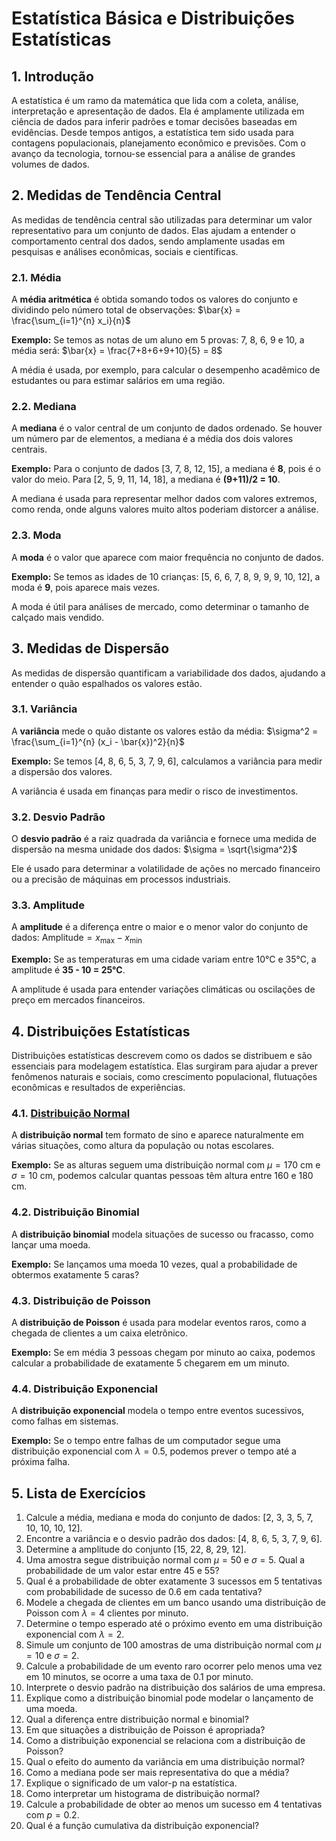 # Estatística Básica e Distribuições Estatísticas

## 1. Introdução
A estatística é um ramo da matemática que lida com a coleta, análise, interpretação e apresentação de dados. 
Ela é amplamente utilizada em ciência de dados para inferir padrões e tomar decisões baseadas em evidências. 
Desde tempos antigos, a estatística tem sido usada para contagens populacionais, planejamento econômico e previsões. Com o avanço da tecnologia, tornou-se essencial para a análise de grandes volumes de dados.

## 2. Medidas de Tendência Central
As medidas de tendência central são utilizadas para determinar um valor representativo para um conjunto de dados. Elas ajudam a entender o comportamento central dos dados, sendo amplamente usadas em pesquisas e análises econômicas, sociais e científicas.

### 2.1. Média
A **média aritmética** é obtida somando todos os valores do conjunto e dividindo pelo número total de observações:
$\bar{x} = \frac{\sum_{i=1}^{n} x_i}{n}$

**Exemplo:**
Se temos as notas de um aluno em 5 provas: 7, 8, 6, 9 e 10, a média será:
$\bar{x} = \frac{7+8+6+9+10}{5} = 8$

A média é usada, por exemplo, para calcular o desempenho acadêmico de estudantes ou para estimar salários em uma região.

### 2.2. Mediana
A **mediana** é o valor central de um conjunto de dados ordenado. Se houver um número par de elementos, a mediana é a média dos dois valores centrais.

**Exemplo:**
Para o conjunto de dados [3, 7, 8, 12, 15], a mediana é **8**, pois é o valor do meio. Para [2, 5, 9, 11, 14, 18], a mediana é **(9+11)/2 = 10**.

A mediana é usada para representar melhor dados com valores extremos, como renda, onde alguns valores muito altos poderiam distorcer a análise.

### 2.3. Moda
A **moda** é o valor que aparece com maior frequência no conjunto de dados.

**Exemplo:**
Se temos as idades de 10 crianças: [5, 6, 6, 7, 8, 9, 9, 9, 10, 12], a moda é **9**, pois aparece mais vezes.

A moda é útil para análises de mercado, como determinar o tamanho de calçado mais vendido.

## 3. Medidas de Dispersão
As medidas de dispersão quantificam a variabilidade dos dados, ajudando a entender o quão espalhados os valores estão.

### 3.1. Variância
A **variância** mede o quão distante os valores estão da média:
$\sigma^2 = \frac{\sum_{i=1}^{n} (x_i - \bar{x})^2}{n}$

**Exemplo:**
Se temos [4, 8, 6, 5, 3, 7, 9, 6], calculamos a variância para medir a dispersão dos valores.

A variância é usada em finanças para medir o risco de investimentos.

### 3.2. Desvio Padrão
O **desvio padrão** é a raiz quadrada da variância e fornece uma medida de dispersão na mesma unidade dos dados:
$\sigma = \sqrt{\sigma^2}$

Ele é usado para determinar a volatilidade de ações no mercado financeiro ou a precisão de máquinas em processos industriais.

### 3.3. Amplitude
A **amplitude** é a diferença entre o maior e o menor valor do conjunto de dados:
$\text{Amplitude} = x_{\text{max}} - x_{\text{min}}$

**Exemplo:**
Se as temperaturas em uma cidade variam entre 10°C e 35°C, a amplitude é **35 - 10 = 25°C**.

A amplitude é usada para entender variações climáticas ou oscilações de preço em mercados financeiros.

## 4. Distribuições Estatísticas
Distribuições estatísticas descrevem como os dados se distribuem e são essenciais para modelagem estatística. Elas surgiram para ajudar a prever fenômenos naturais e sociais, como crescimento populacional, flutuações econômicas e resultados de experiências.

### 4.1. [Distribuição Normal](./Topico3%20-%20Normal.md)
A **distribuição normal** tem formato de sino e aparece naturalmente em várias situações, como altura da população ou notas escolares.

**Exemplo:**
Se as alturas seguem uma distribuição normal com $\mu = 170$ cm e $\sigma = 10$ cm, podemos calcular quantas pessoas têm altura entre 160 e 180 cm.

### 4.2. Distribuição Binomial
A **distribuição binomial** modela situações de sucesso ou fracasso, como lançar uma moeda.

**Exemplo:**
Se lançamos uma moeda 10 vezes, qual a probabilidade de obtermos exatamente 5 caras?

### 4.3. Distribuição de Poisson
A **distribuição de Poisson** é usada para modelar eventos raros, como a chegada de clientes a um caixa eletrônico.

**Exemplo:**
Se em média 3 pessoas chegam por minuto ao caixa, podemos calcular a probabilidade de exatamente 5 chegarem em um minuto.

### 4.4. Distribuição Exponencial
A **distribuição exponencial** modela o tempo entre eventos sucessivos, como falhas em sistemas.

**Exemplo:**
Se o tempo entre falhas de um computador segue uma distribuição exponencial com $\lambda = 0.5$, podemos prever o tempo até a próxima falha.



## 5. Lista de Exercícios

1. Calcule a média, mediana e moda do conjunto de dados: [2, 3, 3, 5, 7, 10, 10, 10, 12].
2. Encontre a variância e o desvio padrão dos dados: [4, 8, 6, 5, 3, 7, 9, 6].
3. Determine a amplitude do conjunto [15, 22, 8, 29, 12].
4. Uma amostra segue distribuição normal com $\mu = 50$ e $\sigma = 5$. Qual a probabilidade de um valor estar entre 45 e 55?
5. Qual é a probabilidade de obter exatamente 3 sucessos em 5 tentativas com probabilidade de sucesso de 0.6 em cada tentativa?
6. Modele a chegada de clientes em um banco usando uma distribuição de Poisson com $\lambda = 4$ clientes por minuto.
7. Determine o tempo esperado até o próximo evento em uma distribuição exponencial com $\lambda = 2$.
8. Simule um conjunto de 100 amostras de uma distribuição normal com $\mu = 10$ e $\sigma = 2$.
9. Calcule a probabilidade de um evento raro ocorrer pelo menos uma vez em 10 minutos, se ocorre a uma taxa de 0.1 por minuto.
10. Interprete o desvio padrão na distribuição dos salários de uma empresa.
11. Explique como a distribuição binomial pode modelar o lançamento de uma moeda.
12. Qual a diferença entre distribuição normal e binomial?
13. Em que situações a distribuição de Poisson é apropriada?
14. Como a distribuição exponencial se relaciona com a distribuição de Poisson?
15. Qual o efeito do aumento da variância em uma distribuição normal?
16. Como a mediana pode ser mais representativa do que a média?
17. Explique o significado de um valor-p na estatística.
18. Como interpretar um histograma de distribuição normal?
19. Calcule a probabilidade de obter ao menos um sucesso em 4 tentativas com $p = 0.2$.
20. Qual é a função cumulativa da distribuição exponencial?





